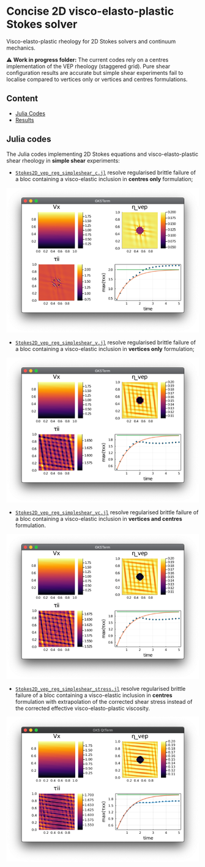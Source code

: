 # Concise 2D visco-elasto-plastic Stokes solver
Visco-elasto-plastic rheology for 2D Stokes solvers and continuum mechanics.

⚠️ **Work in progress folder:** The current codes rely on a centres implementation of the VEP rheology (staggered grid). Pure shear configuration results are accurate but simple shear experiments fail to localise compared to vertices only or vertices and centres formulations.

## Content
* [Julia Codes](#julia-codes)
* [Results](#results)

## Julia codes
The Julia codes implementing 2D Stokes equations and visco-elasto-plastic shear rheology in **simple shear** experiments:
- [`Stokes2D_vep_reg_simpleshear_c.jl`](Stokes2D_vep_reg_simpleshear_c.jl) resolve regularised brittle failure of a bloc containing a visco-elastic inclusion in **centres only** formulation;

![](output_vep_ss_c.png)

- [`Stokes2D_vep_reg_simpleshear_v.jl`](Stokes2D_vep_reg_simpleshear_v.jl) resolve regularised brittle failure of a bloc containing a visco-elastic inclusion in **vertices only** formulation;

![](output_vep_ss_v.png)

- [`Stokes2D_vep_reg_simpleshear_vc.jl`](Stokes2D_vep_reg_simpleshear_vc.jl) resolve regularised brittle failure of a bloc containing a visco-elastic inclusion in **vertices and centres** formulation.

![](output_vep_ss_vc.png)

- [`Stokes2D_vep_reg_simpleshear_stress.jl`](Stokes2D_vep_reg_simpleshear_stress.jl) resolve regularised brittle failure of a bloc containing a visco-elastic inclusion in **centres** formulation with extrapolation of the corrected shear stress instead of the corrected effective visco-elasto-plastic viscosity.

![](output_vep_ss_c_stress.png)
